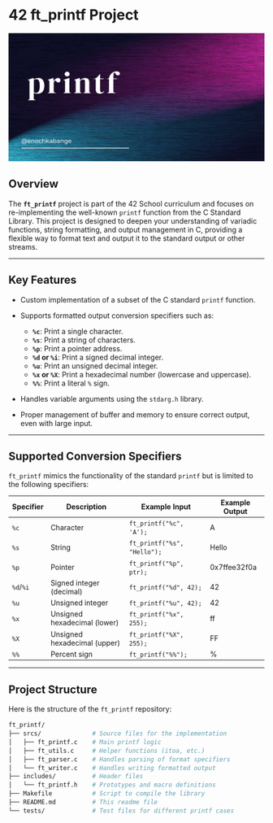 # 42 ft_printf Project

<!-- HTML for the image (replace with an actual path or URL) -->
<img src="printf_2.png" alt="Libft Logo" style="max-width: 100%; height: auto;">

## Overview

The **`ft_printf`** project is part of the 42 School curriculum and focuses on re-implementing the well-known `printf` function from the C Standard Library. This project is designed to deepen your understanding of variadic functions, string formatting, and output management in C, providing a flexible way to format text and output it to the standard output or other streams.

---

## Key Features

- Custom implementation of a subset of the C standard `printf` function.
- Supports formatted output conversion specifiers such as:
  - **`%c`**: Print a single character.
  - **`%s`**: Print a string of characters.
  - **`%p`**: Print a pointer address.
  - **`%d` or `%i`**: Print a signed decimal integer.
  - **`%u`**: Print an unsigned decimal integer.
  - **`%x` or `%X`**: Print a hexadecimal number (lowercase and uppercase).
  - **`%%`**: Print a literal `%` sign.
  
- Handles variable arguments using the `stdarg.h` library.
- Proper management of buffer and memory to ensure correct output, even with large input.

---

## Supported Conversion Specifiers

`ft_printf` mimics the functionality of the standard `printf` but is limited to the following specifiers:

| Specifier | Description                   | Example Input | Example Output |
|-----------|-------------------------------|---------------|----------------|
| `%c`      | Character                      | `ft_printf("%c", 'A');` | A |
| `%s`      | String                         | `ft_printf("%s", "Hello");` | Hello |
| `%p`      | Pointer                        | `ft_printf("%p", ptr);` | 0x7ffee32f0a |
| `%d`/`%i` | Signed integer (decimal)       | `ft_printf("%d", 42);` | 42 |
| `%u`      | Unsigned integer               | `ft_printf("%u", 42);` | 42 |
| `%x`      | Unsigned hexadecimal (lower)   | `ft_printf("%x", 255);` | ff |
| `%X`      | Unsigned hexadecimal (upper)   | `ft_printf("%X", 255);` | FF |
| `%%`      | Percent sign                   | `ft_printf("%%");` | % |

---

## Project Structure

Here is the structure of the `ft_printf` repository:

```bash
ft_printf/
├── srcs/              # Source files for the implementation
│   ├── ft_printf.c    # Main printf logic
│   ├── ft_utils.c     # Helper functions (itoa, etc.)
│   ├── ft_parser.c    # Handles parsing of format specifiers
│   └── ft_writer.c    # Handles writing formatted output
├── includes/          # Header files
│   └── ft_printf.h    # Prototypes and macro definitions
├── Makefile           # Script to compile the library
├── README.md          # This readme file
└── tests/             # Test files for different printf cases
